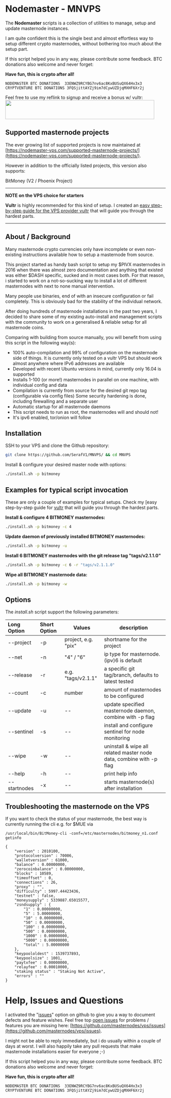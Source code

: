 # Nodemaster - MNVPS

The **Nodemaster** scripts is a collection of utilities to manage, setup and update masternode instances.

I am quite confident this is the single best and almost effortless way to setup different crypto masternodes, without bothering too much about the setup part.

If this script helped you in any way, please contribute some feedback. BTC donations also welcome and never forget:

**Have fun, this is crypto after all!**

```
NODEMASTER BTC DONATIONS  33ENWZ9RCYBG7nv6ac8KxBUSuQX64Hx3x3
CRYPTVENTURE BTC DONATIONS 3FQSjittAYZj9im7dCywUZDjqMXHF6Xr2j
```


Feel free to use my reflink to signup and receive a bonus w/ vultr:
<a href="https://www.vultr.com/?ref=7564562"><img src="https://www.vultr.com/media/banner_2.png" width="468" height="60"></a>

## Supported masternode projects

The ever growing list of supported projects is now maintained at [https://nodemaster-vps.com/supported-masternode-projects/](https://nodemaster-vps.com/supported-masternode-projects/).

However in addition to the officially listed projects, this version also supports:

BitMoney (V2 / Phoenix Project)

---

**NOTE on the VPS choice for starters**

**Vultr** is highly recommended for this kind of setup. I created an [easy step-by-step guide for the VPS provider vultr](/docs/masternode_vps.md) that will guide you through the hardest parts.

---

## About / Background

Many masternode crypto currencies only have incomplete or even non-existing instructions available how to setup a masternode from source.

This project started as handy bash script to setup my $PIVX masternodes in 2016 when there was almost zero documentation and anything that existed was either $DASH specific, sucked and in most cases both. For that reason, i started to work on a not-so-sucking way to install a lot of different masternodes with next to none manual intervention.

Many people use binaries, end of with an insecure configuration or fail completely. This is obviously bad for the stability of the individual network.

After doing hundreds of masternode installations in the past two years, I decided to share some of my existing auto-install and management scripts with the community to work on a generalised & reliable setup for all masternode coins.

Comparing with building from source manually, you will benefit from using this script in the following way(s):

* 100% auto-compilation and 99% of configuration on the masternode side of things. It is currently only tested on a vultr VPS but should work almost anywhere where IPv6 addresses are available
* Developed with recent Ubuntu versions in mind, currently only 16.04 is supported
* Installs 1-100 (or more!) masternodes in parallel on one machine, with individual config and data
* Compilation is currently from source for the desired git repo tag (configurable via config files)
  Some security hardening is done, including firewalling and a separate user
* Automatic startup for all masternode daemons
* This script needs to run as root, the masternodes will and should not!
* It's ipv6 enabled, tor/onion will follow

## Installation

SSH to your VPS and clone the Github repository:

```bash
git clone https://github.com/SerafV1/MNVPS/ && cd MNVPS
```

Install & configure your desired master node with options:

```bash
./install.sh -p bitmoney
```

## Examples for typical script invocation

These are only a couple of examples for typical setups. Check my [easy step-by-step guide for [vultr](/docs/masternode_vps.md) that will guide you through the hardest parts.

**Install & configure 4 BITMONEY masternodes:**

```bash
./install.sh -p bitmoney -c 4
```

**Update daemon of previously installed BITMONEY masternodes:**

```bash
./install.sh -p bitmoney -u
```

**Install 6 BITMONEY masternodes with the git release tag "tags/v2.1.1.0"**

```bash
./install.sh -p bitmoney -c 6 -r "tags/v2.1.1.0"
```

**Wipe all BITMONEY masternode data:**

```bash
./install.sh -p bitmoney -w
```

## Options

The _install.sh_ script support the following parameters:

| Long Option  | Short Option | Values              | description                                                         |
| :----------- | :----------- | ------------------- | ------------------------------------------------------------------- |
| --project    | -p           | project, e.g. "pix" | shortname for the project                                           |
| --net        | -n           | "4" / "6"           | ip type for masternode. (ipv)6 is default                           |
| --release    | -r           | e.g. "tags/v2.1.1"  | a specific git tag/branch, defaults to latest tested                |
| --count      | -c           | number              | amount of masternodes to be configured                              |
| --update     | -u           | --                  | update specified masternode daemon, combine with -p flag            |
| --sentinel   | -s           | --                  | install and configure sentinel for node monitoring                  |
| --wipe       | -w           | --                  | uninstall & wipe all related master node data, combine with -p flag |
| --help       | -h           | --                  | print help info                                                     |
| --startnodes | -x           | --                  | starts masternode(s) after installation                             |

## Troubleshooting the masternode on the VPS

If you want to check the status of your masternode, the best way is currently running the cli e.g. for $MUE via

```
/usr/local/bin/BitMoney-cli -conf=/etc/masternodes/bitmoney_n1.conf getinfo

{
    "version" : 2010100,
    "protocolversion" : 70006,
    "walletversion" : 61000,
    "balance" : 0.00000000,
    "zerocoinbalance" : 0.00000000,
    "blocks" : 10589,
    "timeoffset" : 0,
    "connections" : 26,
    "proxy" : "",
    "difficulty" : 5997.44423436,
    "testnet" : false,
    "moneysupply" : 5339887.65015577,
    "zsndsupply" : {
        "1" : 0.00000000,
        "5" : 5.00000000,
        "10" : 0.00000000,
        "50" : 0.00000000,
        "100" : 0.00000000,
        "500" : 0.00000000,
        "1000" : 0.00000000,
        "5000" : 0.00000000,
        "total" : 5.00000000
    },
    "keypoololdest" : 1539737893,
    "keypoolsize" : 1001,
    "paytxfee" : 0.00000000,
    "relayfee" : 0.00010000,
    "staking status" : "Staking Not Active",
    "errors" : ""
}

```

# Help, Issues and Questions

I activated the "[issues](https://github.com/masternodes/vps/issues)" option on github to give you a way to document defects and feature wishes. Feel free top [open issues](https://github.com/masternodes/vps/issues) for problems / features you are missing here: [https://github.com/masternodes/vps/issues](https://github.com/masternodes/vps/issues).

I might not be able to reply immediately, but i do usually within a couple of days at worst. I will also happily take any pull requests that make masternode installations easier for everyone ;-)

If this script helped you in any way, please contribute some feedback. BTC donations also welcome and never forget:

**Have fun, this is crypto after all!**

```
NODEMASTER BTC DONATIONS  33ENWZ9RCYBG7nv6ac8KxBUSuQX64Hx3x3
CRYPTVENTURE BTC DONATIONS 3FQSjittAYZj9im7dCywUZDjqMXHF6Xr2j
```


